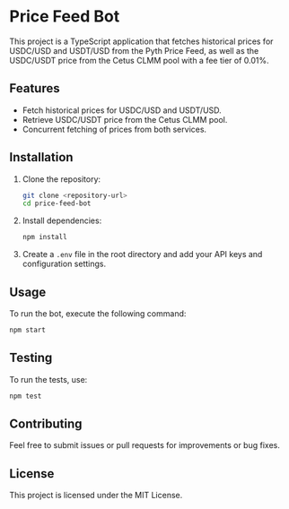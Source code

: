 # Price Feed Bot

This project is a TypeScript application that fetches historical prices for USDC/USD and USDT/USD from the Pyth Price Feed, as well as the USDC/USDT price from the Cetus CLMM pool with a fee tier of 0.01%. 

## Features

- Fetch historical prices for USDC/USD and USDT/USD.
- Retrieve USDC/USDT price from the Cetus CLMM pool.
- Concurrent fetching of prices from both services.

## Installation

1. Clone the repository:
   ```bash
   git clone <repository-url>
   cd price-feed-bot
   ```

2. Install dependencies:
   ```bash
   npm install
   ```

3. Create a `.env` file in the root directory and add your API keys and configuration settings.

## Usage

To run the bot, execute the following command:
```bash
npm start
```

## Testing

To run the tests, use:
```bash
npm test
```

## Contributing

Feel free to submit issues or pull requests for improvements or bug fixes.

## License

This project is licensed under the MIT License.